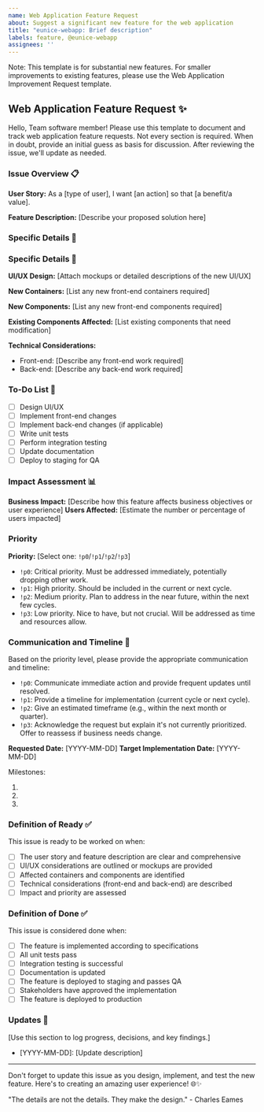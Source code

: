 ```yaml
---
name: Web Application Feature Request
about: Suggest a significant new feature for the web application
title: "eunice-webapp: Brief description"
labels: feature, @eunice-webapp
assignees: ''
---
```


Note: This template is for substantial new features. For smaller improvements to existing features, please use the Web Application Improvement Request template.

## Web Application Feature Request :sparkles:

Hello, Team software member!
Please use this template to document and track web application feature requests.
Not every section is required.
When in doubt, provide an initial guess as basis for discussion.
After reviewing the issue, we'll update as needed.

### Issue Overview 📋

**User Story:** As a [type of user], I want [an action] so that [a benefit/a value].

**Feature Description:** [Describe your proposed solution here]

### Specific Details 🔬

### Specific Details 🔬

**UI/UX Design:** [Attach mockups or detailed descriptions of the new UI/UX]

**New Containers:** [List any new front-end containers required]

**New Components:** [List any new front-end components required]

**Existing Components Affected:** [List existing components that need modification]


**Technical Considerations:**
- Front-end: [Describe any front-end work required]
- Back-end: [Describe any back-end work required]

### To-Do List 📝
- [ ] Design UI/UX
- [ ] Implement front-end changes
- [ ] Implement back-end changes (if applicable)
- [ ] Write unit tests
- [ ] Perform integration testing
- [ ] Update documentation
- [ ] Deploy to staging for QA

### Impact Assessment 📊

**Business Impact:** [Describe how this feature affects business objectives or user experience]
**Users Affected:** [Estimate the number or percentage of users impacted]

### Priority

**Priority:** [Select one: `!p0`/`!p1`/`!p2`/`!p3`]
- `!p0`: Critical priority. Must be addressed immediately, potentially dropping other work.
- `!p1`: High priority. Should be included in the current or next cycle.
- `!p2`: Medium priority. Plan to address in the near future, within the next few cycles.
- `!p3`: Low priority. Nice to have, but not crucial. Will be addressed as time and resources allow.

### Communication and Timeline 📅

Based on the priority level, please provide the appropriate communication and timeline:

- `!p0`: Communicate immediate action and provide frequent updates until resolved.
- `!p1`: Provide a timeline for implementation (current cycle or next cycle).
- `!p2`: Give an estimated timeframe (e.g., within the next month or quarter).
- `!p3`: Acknowledge the request but explain it's not currently prioritized. Offer to reassess if business needs change.

**Requested Date:** [YYYY-MM-DD]
**Target Implementation Date:** [YYYY-MM-DD]

Milestones:
1. [Milestone 1]: [Date]
2. [Milestone 2]: [Date]
3. [Milestone 3]: [Date]

### Definition of Ready ✅

This issue is ready to be worked on when:
- [ ] The user story and feature description are clear and comprehensive
- [ ] UI/UX considerations are outlined or mockups are provided
- [ ] Affected containers and components are identified
- [ ] Technical considerations (front-end and back-end) are described
- [ ] Impact and priority are assessed

### Definition of Done ✅

This issue is considered done when:
- [ ] The feature is implemented according to specifications
- [ ] All unit tests pass
- [ ] Integration testing is successful
- [ ] Documentation is updated
- [ ] The feature is deployed to staging and passes QA
- [ ] Stakeholders have approved the implementation
- [ ] The feature is deployed to production

### Updates 🔄

[Use this section to log progress, decisions, and key findings.]

- [YYYY-MM-DD]: [Update description]

---

Don't forget to update this issue as you design, implement, and test the new feature.
Here's to creating an amazing user experience! 🌐✨

"The details are not the details. They make the design." - Charles Eames
